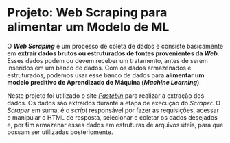 # Projeto: Web Scraping para alimentar um Modelo de ML

O ***Web Scraping*** é um processo de coleta de dados e consiste basicamente em **extrair dados brutos ou estruturados de fontes provenientes da *Web***. Esses dados podem ou devem receber um tratamento, antes de serem inseridos em um banco de dados. Com os dados armazenados e estruturados, podemos usar esse banco de dados para **alimentar um modelo preditivo de Aprendizado de Máquina (*Machine Learning*)**. 

Neste projeto foi utilizado o site [*Pastebin*](https://pastebin.com/archive) para realizar a extração dos dados. Os dados são extraídos durante a etapa de execução do *Scraper*. O *Scraper* em suma, é o *script* responsável por fazer as requisições, acessar e manipular o HTML de resposta, selecionar e coletar os dados desejados e, por fim armazenar esses dados em estruturas de arquivos úteis, para que possam ser utilizadas posteriomente. 
